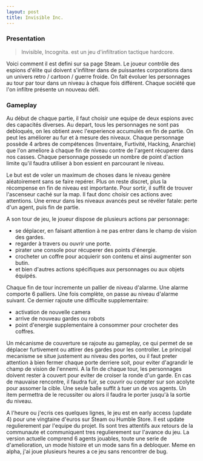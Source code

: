 ```yaml
---
layout: post
title: Invisible Inc.
---
```


### Presentation

> Invisible, Incognita. est un jeu d'infiltration tactique hardcore.

Voici comment il est defini sur sa page Steam. Le joueur contr&ocirc;le des espions d'&eacute;lite qui doivent s'infiltrer dans de puissantes corporations dans un univers retro / cartoon / guerre froide. On fait &eacute;voluer les personnages au tour par tour dans un niveau &agrave; chaque fois diff&eacute;rent. Chaque soci&eacute;t&eacute; que l'on infiltre pr&eacute;sente un nouveau d&eacute;fi.

### Gameplay

Au d&eacute;but de chaque partie, il faut choisir une equipe de deux espions avec des capacit&eacute;s diverses. Au depart, tous les personnages ne sont pas debloqu&eacute;s, on les obtient avec l'experience accumul&eacute;s en fin de partie. On peut les am&eacute;liorer au fur et &agrave; mesure des niveaux. Chaque personnage poss&egrave;de 4 arbres de comp&eacute;tences (Inventaire, Furtivit&eacute;, Hacking, Anarchie) que l'on ameliore &agrave; chaque fin de niveau contre de l'argent r&eacute;cuperer dans nos casses. Chaque personnage possede un nombre de point d'action limite qu'il faudra utiliser &agrave; bon essient en parcourant le niveau.

Le but est de voler un maximum de choses dans le niveau gen&egrave;re al&eacute;atoirement sans se faire rep&eacute;rer. Plus on reste discret, plus la r&eacute;compense en fin de niveau est importante. Pour sortir, il suffit de trouver l'ascenseur cach&eacute; sur la map. Il faut donc choisir ces actions avec attentions. Une erreur dans les niveaux avanc&eacute;s peut se r&eacute;v&eacute;ler fatale: perte d'un agent, puis fin de partie.

A son tour de jeu, le joueur dispose de plusieurs actions par personnage: 
- se d&eacute;placer, en faisant attention &agrave; ne pas entrer dans le champ de vision des gardes.
- regarder &agrave; travers ou ouvrir une porte.
- pirater une console pour r&eacute;cuperer des points d'&eacute;nergie.
- crocheter un coffre pour acquierir son contenu et ainsi augmenter son butin.
- et bien d'autres actions sp&eacute;cifiques aux personnages ou aux objets &eacute;quip&eacute;s.

Chaque fin de tour incremente un pallier de niveau d'alarme. Une alarme comporte 6 palliers. Une fois compl&egrave;te, on passe au niveau d'alarme suivant. Ce dernier rajoute une difficulte supplementaire:
- activation de nouvelle camera
- arrive de nouveau gardes ou robots
- point d'energie supplementaire &agrave; consommer pour crocheter des coffres.

Un m&eacute;canisme de couverture se rajoute au gameplay, ce qui permet de se d&eacute;placer furtivement ou attirer des gardes pour les controller. Le principal mecanisme se situe justement au niveau des portes, ou il faut preter attention &agrave; bien fermer chaque porte derriere soit, pour eviter d'agrandir le champ de vision de l'ennemi. A la fin de chaque tour, les personnages doivent rester &agrave; couvert pour eviter de croiser la ronde d'un garde. En cas de mauvaise rencontre, il faudra fuir, se couvrir ou compter sur son acolyte pour assomer la cible. Une seule balle suffit &agrave; tuer un de vos agents. Un item permettra de le recussiter ou alors il faudra le porter jusqu'&agrave; la sortie du niveau.

A l'heure ou j'ecris ces quelques lignes, le jeu est en early access (update 4) pour une vingtaine d'euros sur Steam ou Humble Store. Il est update regulierement par l'equipe du projet. Ils sont tres attentifs aux retours de la communaute et communiquent tres regulierement sur l'avance du jeu. La version actuelle comprend 6 agents jouables, toute une serie de d'amelioration, un mode histoire et un mode sans fin a debloquer. Meme en alpha, j'ai joue plusieurs heures a ce jeu sans rencontrer de bug.